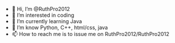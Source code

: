 - 👋 Hi, I’m @RuthPro2012
- 👀 I’m interested in coding
- 🌱 I’m currently learning Java
- 💞️ I’m know Python, C++, html/css, java
- 📫 How to reach me is to issue me on RuthPro2012/RuthPro2012

<!---
RuthPro2012/RuthPro2012 is a ✨ special ✨ repository because its `README.md` (this file) appears on your GitHub profile.
You can click the Preview link to take a look at your changes.
--->
